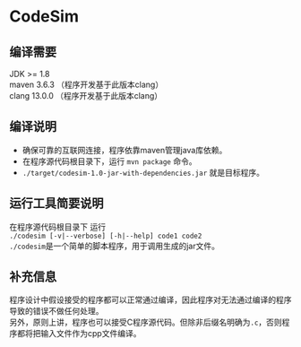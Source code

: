 # CodeSim

## 编译需要
JDK >= 1.8  
maven 3.6.3 （程序开发基于此版本clang）  
clang 13.0.0 （程序开发基于此版本clang）

## 编译说明  

- 确保可靠的互联网连接，程序依靠maven管理java库依赖。  
- 在程序源代码根目录下，运行 `mvn package` 命令。
- `./target/codesim-1.0-jar-with-dependencies.jar` 就是目标程序。

## 运行工具简要说明

在程序源代码根目录下 运行  
`./codesim [-v|--verbose] [-h|--help] code1 code2`  
`./codesim`是一个简单的脚本程序，用于调用生成的jar文件。

## 补充信息

程序设计中假设接受的程序都可以正常通过编译，因此程序对无法通过编译的程序导致的错误不做任何处理。  
另外，原则上讲，程序也可以接受C程序源代码。但除非后缀名明确为`.c`，否则程序都将把输入文件作为cpp文件编译。  
